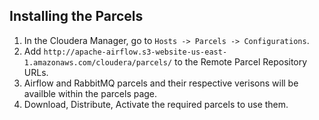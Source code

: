 

## Installing the Parcels
1. In the Cloudera Manager, go to `Hosts -> Parcels -> Configurations`.
2. Add `http://apache-airflow.s3-website-us-east-1.amazonaws.com/cloudera/parcels/` to the Remote Parcel Repository URLs.
3. Airflow and RabbitMQ parcels and their respective verisons will be availble within the parcels page. 
4. Download, Distribute, Activate the required parcels to use them. 